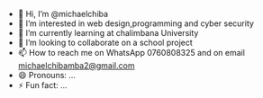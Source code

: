 - 👋 Hi, I’m @michaelchiba
- 👀 I’m interested in web design,programming and cyber security 
- 🌱 I’m currently learning at chalimbana University 
- 💞️ I’m looking to collaborate on a school project 
- 📫 How to reach me on WhatsApp 0760808325 and on email michaelchibamba2@gmail.com
- 😄 Pronouns: ...
- ⚡ Fun fact: ...

<!---
michaelchiba/michaelchiba is a ✨ special ✨ repository because its `README.md` (this file) appears on your GitHub profile.
You can click the Preview link to take a look at your changes.
--->
